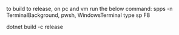 ﻿to build to release, on pc and vm run the below command:
spps -n TerminalBackground, pwsh, WindowsTerminal
type sp F8

dotnet build -c release